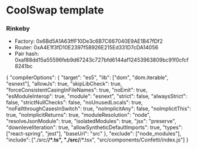 # CoolSwap template

### Rinkeby

- Factory: 0x6Bd5A1A63ffF10De3c6B7C667040E9AE1B47fDf2
- Router: 0xA4E1f3fD10E2397f58926E215Ed331D7cDA14056
- Pair hash: 0xaf88dd15a55596feb9d67243c727bfd6144af12453963809bc91f0cfcf8241bc



{
  "compilerOptions": {
    "target": "es5",
    "lib": ["dom", "dom.iterable", "esnext"],
    "allowJs": true,
    "skipLibCheck": true,
    "forceConsistentCasingInFileNames": true,
    "noEmit": true,
    "esModuleInterop": true,
    "module": "esnext",
    "strict": false,
    "alwaysStrict": false,
    "strictNullChecks": false,
    "noUnusedLocals": true,
    "noFallthroughCasesInSwitch": true,
    "noImplicitAny": false,
    "noImplicitThis": true,
    "noImplicitReturns": true,
    "moduleResolution": "node",
    "resolveJsonModule": true,
    "isolatedModules": true,
    "jsx": "preserve",
    "downlevelIteration": true,
    "allowSyntheticDefaultImports": true,
    "types": ["react-spring", "jest"],
    "baseUrl": "src"
  },
  "exclude": ["node_modules"],
  "include": ["./src/**/*.ts", "./src/**/*.tsx", "src/components/Confetti/index.js"]
}
